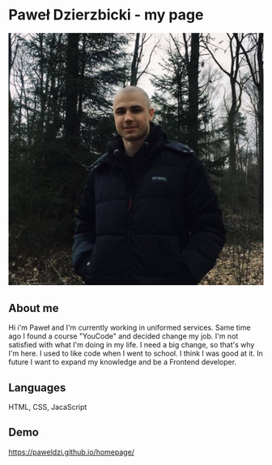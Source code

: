 # Paweł Dzierzbicki - my page

![Pawel](https://github.com/PawelDzi/homepage/blob/main/zdjecie.jpg)

## About me
Hi i'm Paweł and I'm currently working in uniformed services. Same time ago I found a course "YouCode" and decided change my job. I'm not satisfied with what I'm doing in my life. I need a big change, so that's why I'm here. I used to like code when I went to school. I think I was good at it. In future I want to expand my knowledge and be a Frontend developer.

## Languages
HTML, CSS, JacaScript

## Demo 

https://paweldzi.github.io/homepage/
